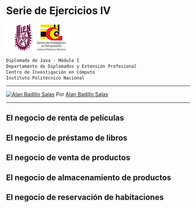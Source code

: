 # Serie de Ejercicios IV

![Logo CIC](../notas/figuras/logo.png)

    Diplomado de Java - Módulo I
    Departamento de Diplomados y Extensión Profesional
    Centro de Investigación en Cómputo
    Instituto Politécnico Nacional

---

[![Alan Badillo Salas](https://avatars.githubusercontent.com/u/79223578?s=40&v=4 "Alan Badillo Salas")](https://github.com/dragonnomada) Por [Alan Badillo Salas](https://github.com/dragonnomada)

---

## El negocio de renta de películas

## El negocio de préstamo de libros

## El negocio de venta de productos

## El negocio de almacenamiento de productos

## El negocio de reservación de habitaciones